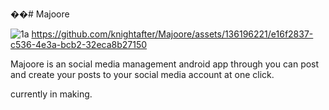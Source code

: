 
��#   M a j o o r e 


![1a](https://github.com/knightafter/Majoore/assets/136196221/8d0037ef-5e72-4ded-87b5-2ce734728555)
https://github.com/knightafter/Majoore/assets/136196221/e16f2837-c536-4e3a-bcb2-32eca8b27150

 Majoore is an social media management android app through you can post and create your posts to your social media account at one click.

currently in making. 
 



